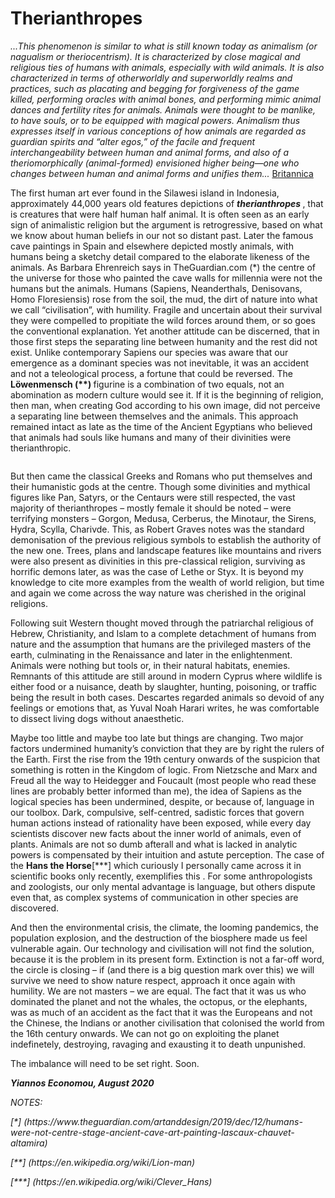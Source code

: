 <h1> Therianthropes </h1>

<i>...This phenomenon is similar to what is still known today as animalism (or nagualism or theriocentrism). It is characterized by close magical and religious ties of humans with animals, especially with wild animals. It is also characterized in terms of otherworldly and superworldly realms and practices, such as placating and begging for forgiveness of the game killed, performing oracles with animal bones, and performing mimic animal dances and fertility rites for animals. Animals were thought to be manlike, to have souls, or to be equipped with magical powers. Animalism thus expresses itself in various conceptions of how animals are regarded as guardian spirits and “alter egos,” of the facile and frequent interchangeability between human and animal forms, and also of a theriomorphically (animal-formed) envisioned higher being—one who changes between human and animal forms and unifies them... </i>
[Britannica](https://www.britannica.com/topic/prehistoric-religion/Sacrifices#ref508928)

<p>The first human art ever found in the Silawesi island in Indonesia, approximately 44,000 years old features depictions of <i><b>therianthropes </b> </i>, that is creatures that were half human half animal. It is often seen as an early sign of animalistic religion but the argument is retrogressive, based on what we know about human beliefs in our not so distant past.  Later the famous cave paintings in Spain and elsewhere depicted mostly animals, with humans being a sketchy detail compared to the elaborate likeness of the animals. As Barbara Ehrenreich says in TheGuardian.com (*) the centre of the universe for those who painted the cave walls for millennia were not the humans but the animals. Humans (Sapiens, Neanderthals, Denisovans, Homo Floresiensis) rose from the soil, the mud, the dirt of nature into what we call “civilisation”, with humility. Fragile and uncertain about their survival they were compelled to propitiate the wild forces around them, or so goes the conventional explanation. Yet another attitude can be discerned, that in those first steps the separating line between humanity and the rest did not exist. Unlike contemporary Sapiens our species was aware that our emergence as a dominant species was not inevitable, it was an accident and not a teleological process, a fortune that could be reversed. The <b> Löwenmensch (**) </b> figurine is a combination of two equals, not an abomination as modern culture would see it. If it is the beginning of religion, then man, when creating God according to his own image, did not perceive a separating line between themselves and the animals. This approach remained intact as late as the time of the Ancient Egyptians who believed that animals had souls like humans and many of their divinities were therianthropic. 
<p> <img scr="https://user-images.githubusercontent.com/65823818/90136635-28009a00-dd7d-11ea-85b7-c375f02881d6.jpg">
<p>But then came the classical Greeks and Romans who put themselves and their humanistic gods at the centre. Though some divinities and mythical figures like Pan, Satyrs, or the Centaurs were still respected, the vast majority  of therianthropes – mostly female  it should be noted – were terrifying monsters – Gorgon, Medusa, Cerberus, the Minotaur, the Sirens, Hydra, Scylla, Charivde. This, as Robert Graves notes was the standard demonisation of the previous religious symbols to establish the authority of the new one. Trees, plans and landscape features like mountains and rivers were also present as divinities in this pre-classical religion, surviving as horrific demons later, as was the case of Lethe or Styx. It is beyond my knowledge to cite more examples from the wealth of world religion, but time and again we come across the way nature was cherished in the original religions. 
  
<p>Following suit Western thought moved through the patriarchal religious of Hebrew, Christianity, and Islam to a complete detachment of humans from nature and the assumption that humans are the privileged masters of the earth, culminating in the Renaissance and later in the enlightenment. Animals were nothing but tools or, in their natural habitats, enemies. Remnants of this attitude are still around in modern Cyprus where wildlife is either food or a nuisance, death by slaughter, hunting, poisoning, or traffic being the result in both cases. Descartes regarded animals so devoid of any feelings or emotions that, as Yuval Noah Harari writes, he was comfortable to dissect living dogs without anaesthetic. 

<p>Maybe too little and maybe too late but things are changing. Two major factors undermined humanity’s conviction that they are by right the rulers of the Earth. First the rise from the 19th century onwards of the suspicion that something is rotten in the Kingdom of logic. From Nietzsche and Marx and Freud all the way to Heidegger and Foucault (most people who read these lines are probably better informed  than me), the idea of Sapiens as the logical species has been undermined, despite, or because of, language in our toolbox. Dark, compulsive, self-centred, sadistic forces that govern human actions instead of rationality have been exposed, while every day scientists discover new facts about the inner world of animals, even of plants. Animals are not so dumb afterall and what is lacked in analytic powers is compensated by their intuition and astute perception. The case of the <b>Hans the Horse</b>[***] which curiously I personally came across it in scientific books only recently, exemplifies this . For some anthropologists and zoologists, our only mental advantage is language, but others dispute even that, as complex systems of communication in other species are discovered. 

<p>And then the environmental crisis, the climate, the looming pandemics, the population explosion, and the destruction of the biosphere made us feel vulnerable again. Our technology and civilisation will not find the solution, because it is the problem in its present form. Extinction is not a far-off word, the circle is closing – if (and there is a big question mark over this) we will survive we need to show nature respect, approach it once again with humility. We are not masters – we are equal. The fact that it was us who dominated the planet and not the whales, the octopus, or the elephants, was as much of an accident as the fact that it was the Europeans and not the Chinese, the Indians or another civilisation that colonised the world from the 16th century onwards. We can not go on exploiting the planet indefinetely, destroying, ravaging and exausting it to death unpunished.
<p>The imbalance will need to be set right. Soon. 
  
 <p><i><b>Yiannos Economou, August 2020 </b>
<p> NOTES:
 <p>[*] (https://www.theguardian.com/artanddesign/2019/dec/12/humans-were-not-centre-stage-ancient-cave-art-painting-lascaux-chauvet-altamira)
 <p>[**] (https://en.wikipedia.org/wiki/Lion-man) 
  <p>[***] (https://en.wikipedia.org/wiki/Clever_Hans)  
  
